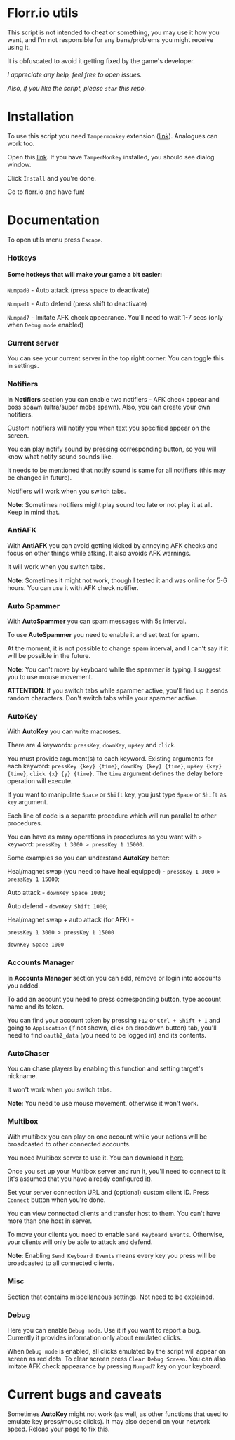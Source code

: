 # Florr.io utils
This script is not intended to cheat or something, you may use it how you want, and I'm not responsible for any bans/problems you might receive using it.

It is obfuscated to avoid it getting fixed by the game's developer.

_I appreciate any help, feel free to open issues._

_Also, if you like the script, please `star` this repo._
# Installation
To use this script you need `Tampermonkey` extension ([link](https://tampermonkey.net/)). Analogues can work too.

Open this [link](https://github.com/xyz128189/florr-io-utils/raw/main/florr_io_utils.user.js). If you have `TamperMonkey` installed, you should see dialog window.

Click `Install` and you're done.

Go to florr.io and have fun!
# Documentation
To open utils menu press `Escape`.
### Hotkeys
#### Some hotkeys that will make your game a bit easier:

`Numpad0` - Auto attack (press space to deactivate)

`Numpad1` - Auto defend (press shift to deactivate)

`Numpad7` - Imitate AFK check appearance. You'll need to wait 1-7 secs (only when `Debug mode` enabled)
### Current server
You can see your current server in the top right corner. You can toggle this in settings.
### Notifiers
In **Notifiers** section you can enable two notifiers - AFK check appear and boss spawn (ultra/super mobs spawn). Also, you can create your own notifiers.

Custom notifiers will notify you when text you specified appear on the screen.

You can play notify sound by pressing corresponding button, so you will know what notify sound sounds like.

It needs to be mentioned that notify sound is same for all notifiers (this may be changed in future).

Notifiers will work when you switch tabs.

**Note**: Sometimes notifiers might play sound too late or not play it at all. Keep in mind that.
### AntiAFK
With **AntiAFK** you can avoid getting kicked by annoying AFK checks and focus on other things while afking. It also avoids AFK warnings.

It will work when you switch tabs.

**Note**: Sometimes it might not work, though I tested it and was online for 5-6 hours. You can use it with AFK check notifier.
### Auto Spammer
With **AutoSpammer** you can spam messages with 5s interval.

To use **AutoSpammer** you need to enable it and set text for spam.

At the moment, it is not possible to change spam interval, and I can't say if it will be possible in the future.

**Note**: You can't move by keyboard while the spammer is typing. I suggest you to use mouse movement.

**ATTENTION**: If you switch tabs while spammer active, you'll find up it sends random characters. Don't switch tabs while your spammer active.
### AutoKey
With **AutoKey** you can write macroses.

There are 4 keywords: `pressKey`, `downKey`, `upKey` and `click`.

You must provide argument(s) to each keyword. Existing arguments for each keyword: `pressKey {key} {time}`, `downKey {key} {time}`, `upKey {key} {time}`, `click {x} {y} {time}`. The `time` argument defines the delay before operation will execute.

If you want to manipulate `Space` or `Shift` key, you just type `Space` or `Shift` as `key` argument.

Each line of code is a separate procedure which will run parallel to other procedures.

You can have as many operations in procedures as you want with `>` keyword: `pressKey 1 3000 > pressKey 1 15000`.

Some examples so you can understand **AutoKey** better:

Heal/magnet swap (you need to have heal equipped) - `pressKey 1 3000 > pressKey 1 15000`;

Auto attack - `downKey Space 1000`;

Auto defend - `downKey Shift 1000`;

Heal/magnet swap + auto attack (for AFK) - 
```
pressKey 1 3000 > pressKey 1 15000

downKey Space 1000
```
### Accounts Manager
In **Accounts Manager** section you can add, remove or login into accounts you added.

To add an account you need to press corresponding button, type account name and its token.

You can find your account token by pressing `F12` or `Ctrl + Shift + I` and going to `Application` (if not shown, click on dropdown button) tab, you'll need to find `oauth2_data` (you need to be logged in) and its contents.
### AutoChaser
You can chase players by enabling this function and setting target's nickname.

It won't work when you switch tabs.

**Note**: You need to use mouse movement, otherwise it won't work.
### Multibox
With multibox you can play on one account while your actions will be broadcasted to other connected accounts.

You need Multibox server to use it. You can download it [here](https://github.com/xyz128189/florr-io-multibox-server).

Once you set up your Multibox server and run it, you'll need to connect to it (it's assumed that you have already configured it).

Set your server connection URL and (optional) custom client ID. Press `Connect` button when you're done.

You can view connected clients and transfer host to them. You can't have more than one host in server.

To move your clients you need to enable `Send Keyboard Events`. Otherwise, your clients will only be able to attack and defend.

**Note**: Enabling `Send Keyboard Events` means every key you press will be broadcasted to all connected clients.
### Misc
Section that contains miscellaneous settings. Not need to be explained.
### Debug
Here you can enable `Debug mode`. Use it if you want to report a bug. Currently it provides information only about emulated clicks.

When `Debug mode` is enabled, all clicks emulated by the script will appear on screen as red dots. To clear screen press `Clear Debug Screen`. You can also imitate AFK check appearance by pressing `Numpad7` key on your keyboard.


# Current bugs and caveats
Sometimes **AutoKey** might not work (as well, as other functions that used to emulate key press/mouse clicks). It may also depend on your network speed. Reload your page to fix this.



